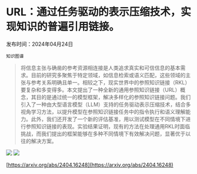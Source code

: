 # URL：通过任务驱动的表示压缩技术，实现知识的普遍引用链接。
发布时间：2024年04月24日

`知识图谱`
> 将信息主张与确凿的参考资源相连接是人类追求真实和可信信息的基本需求。目前的研究多聚焦于特定领域，如信息检索或语义匹配，这些领域的主张与参考关系明确且单一。相较之下，现实世界中的参照知识链接（RKL）要复杂和多变得多。本文提出了一种全新的通用参照知识链接（URL）概念，其目的是通过统一的模型框架，解决多样化的参照知识链接问题。我们引入了一种由大型语言模型（LLM）支持的任务驱动表示压缩技术，结合多视角学习方法，以提升模型在参照知识链接任务中的指令执行和语义理解能力。此外，我们还开发了一个新的评估基准，用以测试模型在不同情境下进行参照知识链接的表现。实验结果证明，现有的方法在处理通用RKL时面临挑战，而我们提出的框架能够在多种不同情境下有效解决问题，显著优于以往的解决方案。

![](https://raw.githubusercontent.com/HuggingAGI/HuggingArxiv/main/paper_images/2404.16248/x1.png)
![](https://raw.githubusercontent.com/HuggingAGI/HuggingArxiv/main/paper_images/2404.16248/x2.png)


[https://arxiv.org/abs/2404.16248](https://arxiv.org/abs/2404.16248)